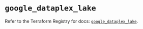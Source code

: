 # `google_dataplex_lake`

Refer to the Terraform Registry for docs: [`google_dataplex_lake`](https://registry.terraform.io/providers/hashicorp/google/6.37.0/docs/resources/dataplex_lake).
